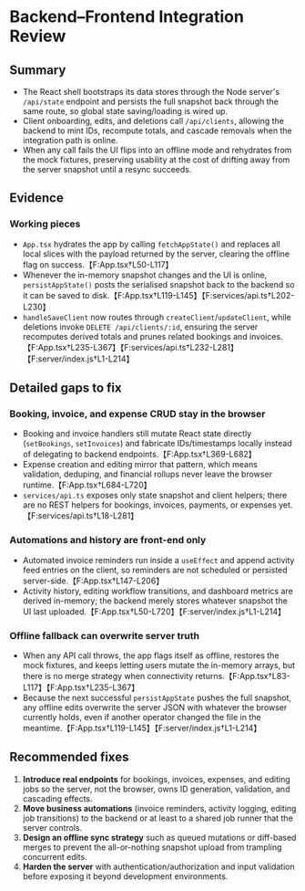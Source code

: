 # Backend–Frontend Integration Review

## Summary
- The React shell bootstraps its data stores through the Node server's `/api/state` endpoint and persists the full snapshot back through the same route, so global state saving/loading is wired up.
- Client onboarding, edits, and deletions call `/api/clients`, allowing the backend to mint IDs, recompute totals, and cascade removals when the integration path is online.
- When any call fails the UI flips into an offline mode and rehydrates from the mock fixtures, preserving usability at the cost of drifting away from the server snapshot until a resync succeeds.

## Evidence
### Working pieces
- `App.tsx` hydrates the app by calling `fetchAppState()` and replaces all local slices with the payload returned by the server, clearing the offline flag on success.【F:App.tsx†L50-L117】
- Whenever the in-memory snapshot changes and the UI is online, `persistAppState()` posts the serialised snapshot back to the backend so it can be saved to disk.【F:App.tsx†L119-L145】【F:services/api.ts†L202-L230】
- `handleSaveClient` now routes through `createClient`/`updateClient`, while deletions invoke `DELETE /api/clients/:id`, ensuring the server recomputes derived totals and prunes related bookings and invoices.【F:App.tsx†L235-L367】【F:services/api.ts†L232-L281】【F:server/index.js†L1-L214】

## Detailed gaps to fix
### Booking, invoice, and expense CRUD stay in the browser
- Booking and invoice handlers still mutate React state directly (`setBookings`, `setInvoices`) and fabricate IDs/timestamps locally instead of delegating to backend endpoints.【F:App.tsx†L369-L682】
- Expense creation and editing mirror that pattern, which means validation, deduping, and financial rollups never leave the browser runtime.【F:App.tsx†L684-L720】
- `services/api.ts` exposes only state snapshot and client helpers; there are no REST helpers for bookings, invoices, payments, or expenses yet.【F:services/api.ts†L18-L281】

### Automations and history are front-end only
- Automated invoice reminders run inside a `useEffect` and append activity feed entries on the client, so reminders are not scheduled or persisted server-side.【F:App.tsx†L147-L206】
- Activity history, editing workflow transitions, and dashboard metrics are derived in-memory; the backend merely stores whatever snapshot the UI last uploaded.【F:App.tsx†L50-L720】【F:server/index.js†L1-L214】

### Offline fallback can overwrite server truth
- When any API call throws, the app flags itself as offline, restores the mock fixtures, and keeps letting users mutate the in-memory arrays, but there is no merge strategy when connectivity returns.【F:App.tsx†L83-L117】【F:App.tsx†L235-L367】
- Because the next successful `persistAppState` pushes the full snapshot, any offline edits overwrite the server JSON with whatever the browser currently holds, even if another operator changed the file in the meantime.【F:App.tsx†L119-L145】【F:server/index.js†L1-L214】

## Recommended fixes
1. **Introduce real endpoints** for bookings, invoices, expenses, and editing jobs so the server, not the browser, owns ID generation, validation, and cascading effects.
2. **Move business automations** (invoice reminders, activity logging, editing job transitions) to the backend or at least to a shared job runner that the server controls.
3. **Design an offline sync strategy** such as queued mutations or diff-based merges to prevent the all-or-nothing snapshot upload from trampling concurrent edits.
4. **Harden the server** with authentication/authorization and input validation before exposing it beyond development environments.
